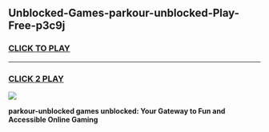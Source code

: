 
## Unblocked-Games-parkour-unblocked-Play-Free-p3c9j
<h3>
<a href="https://premium76.site?title=parkour-unblocked&ref=19M">CLICK TO PLAY</a></h3>
<hr>

<h3>
<a href="https://premium76.site?title=parkour-unblocked&ref=19M">CLICK 2 PLAY</a>
  
</h3>

<a href="https://premium76.site?title=parkour-unblocked&ref=19M"><img src="https://clearcache.store/games.png"></a>


**parkour-unblocked games unblocked: Your Gateway to Fun and Accessible Online Gaming**
